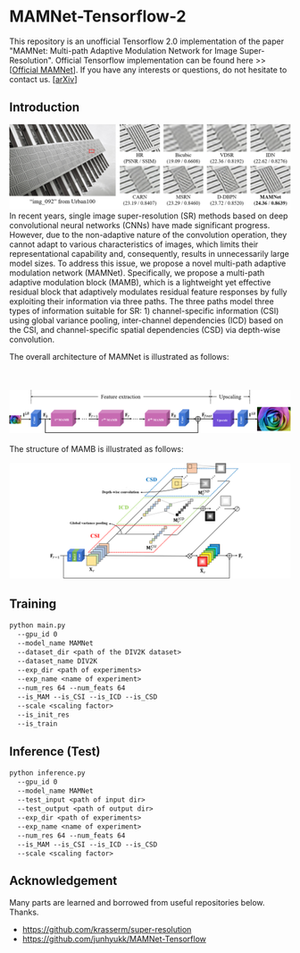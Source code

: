 # MAMNet-Tensorflow-2
This repository is an unofficial Tensorflow 2.0 implementation of the paper "MAMNet: Multi-path Adaptive Modulation Network for Image Super-Resolution". Official Tensorflow implementation can be found here >> [[Official MAMNet](https://github.com/junhyukk/MAMNet-Tensorflow)]. If you have any interests or questions, do not hesitate to contact us.  [[arXiv](https://arxiv.org/abs/1811.12043)]

## Introduction
![teaser_image](figures/teaser_image.png)
In recent years, single image super-resolution (SR) methods based on deep convolutional neural networks (CNNs) have made significant progress. However, due to the non-adaptive nature of the convolution operation, they cannot adapt to various characteristics of images, which limits their representational capability and, consequently, results in unnecessarily large model sizes.
To address this issue, we propose a novel multi-path adaptive modulation network (MAMNet).
Specifically, we propose a multi-path adaptive modulation block (MAMB), which is a lightweight yet effective residual block that adaptively modulates residual feature responses by fully exploiting their information via three paths.
The three paths model three types of information suitable for SR: 1) channel-specific information (CSI) using global variance pooling, inter-channel dependencies (ICD) based on the CSI, and channel-specific spatial dependencies (CSD) via depth-wise convolution.

The overall architecture of MAMNet is illustrated as follows:
<br/><br/><br/><br/>
![MAMNet](figures/MAMNet.png)
<br/><br/>
The structure of MAMB is illustrated as follows:
<br/><br/>
![MAMB](figures/MAMB.png)

## Training

```shell
python main.py
  --gpu_id 0
  --model_name MAMNet
  --dataset_dir <path of the DIV2K dataset>
  --dataset_name DIV2K
  --exp_dir <path of experiments>
  --exp_name <name of experiment> 
  --num_res 64 --num_feats 64 
  --is_MAM --is_CSI --is_ICD --is_CSD 
  --scale <scaling factor> 
  --is_init_res 
  --is_train 
```

## Inference (Test)

``` shell
python inference.py 
  --gpu_id 0 
  --model_name MAMNet 
  --test_input <path of input dir>
  --test_output <path of output dir>
  --exp_dir <path of experiments> 
  --exp_name <name of experiment>  
  --num_res 64 --num_feats 64 
  --is_MAM --is_CSI --is_ICD --is_CSD 
  --scale <scaling factor>
```

## Acknowledgement
Many parts are learned and borrowed from useful repositories below. Thanks.
- https://github.com/krasserm/super-resolution
- https://github.com/junhyukk/MAMNet-Tensorflow
